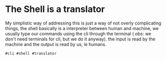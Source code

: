 # The Shell is a translator

My simplistic way of addressing this is just a way of not overly complicating things, the shell basically is a interpreter between human and machine, we usually type our
commands using the cli through the terminal ( obs: we don't need terminals for cli, but we do it anyway). the input is read by the  machine and the output is read by us, le humans.

    #cli #shell #translator 
